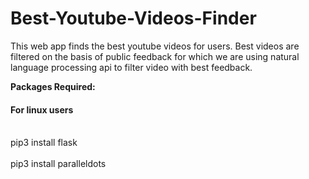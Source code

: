 # Best-Youtube-Videos-Finder
<p>This web app finds the best youtube videos for users. Best videos are filtered on the basis of public feedback for which we are using natural language processing api to filter video with best feedback.</p>
<b>Packages Required:</b>
<h4>For linux users</h4>
<br>pip3 install flask</br>
<br>pip3 install paralleldots</br>
